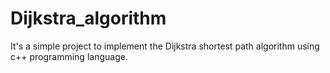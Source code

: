 # Dijkstra_algorithm
It's a simple project to implement the Dijkstra shortest path algorithm using c++ programming language. 
